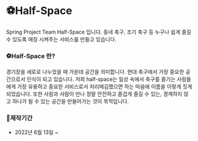 # ⚽Half-Space
Spring Project Team Half-Space 입니다. 동네 축구, 조기 축구 등 누구나 쉽게 즐길 수 있도록 매칭 시켜주는 서비스를 만들고 있습니다. 



### ⚽Half-Space 란?

경기장을 세로로 나누었을 때 가운데 공간을 의미합니다. 현대 축구에서 가장 중요한 공간으로서 
인식이 되고 있습니다. 저희 half-space는 일상 속에서 축구를 즐기는 사람들에게 가장 유용하고 중요한 
서비스로서 자리매김했으면 하는 마음에 이름을 이렇게 짓게 되었습니다. 또한 사람과 사람이 만나 
정말 안전하고 즐겁게 즐길 수 있는, 경계하지 않고 하나가 될 수 있는 공간을 만들어가는 것이 목적입니다.



### 📌제작기간 

- 2022년 6월 13일 ~

